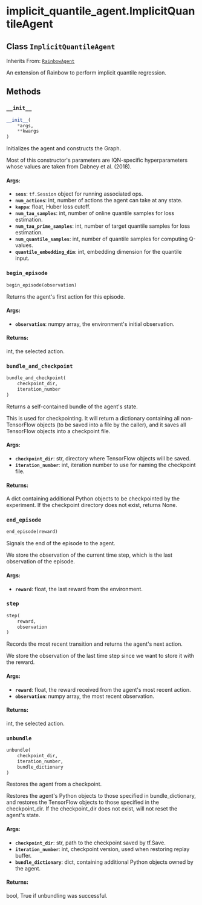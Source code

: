 <div itemscope itemtype="http://developers.google.com/ReferenceObject">
<meta itemprop="name" content="implicit_quantile_agent.ImplicitQuantileAgent" />
<meta itemprop="path" content="stable" />
<meta itemprop="property" content="__init__"/>
<meta itemprop="property" content="begin_episode"/>
<meta itemprop="property" content="bundle_and_checkpoint"/>
<meta itemprop="property" content="end_episode"/>
<meta itemprop="property" content="step"/>
<meta itemprop="property" content="unbundle"/>
</div>

# implicit_quantile_agent.ImplicitQuantileAgent

## Class `ImplicitQuantileAgent`

Inherits From: [`RainbowAgent`](../rainbow_agent/RainbowAgent.md)

An extension of Rainbow to perform implicit quantile regression.

## Methods

<h3 id="__init__"><code>__init__</code></h3>

```python
__init__(
    *args,
    **kwargs
)
```

Initializes the agent and constructs the Graph.

Most of this constructor's parameters are IQN-specific hyperparameters whose
values are taken from Dabney et al. (2018).

#### Args:

*   <b>`sess`</b>: `tf.Session` object for running associated ops.
*   <b>`num_actions`</b>: int, number of actions the agent can take at any
    state.
*   <b>`kappa`</b>: float, Huber loss cutoff.
*   <b>`num_tau_samples`</b>: int, number of online quantile samples for loss
    estimation.
*   <b>`num_tau_prime_samples`</b>: int, number of target quantile samples for
    loss estimation.
*   <b>`num_quantile_samples`</b>: int, number of quantile samples for computing
    Q-values.
*   <b>`quantile_embedding_dim`</b>: int, embedding dimension for the quantile
    input.

<h3 id="begin_episode"><code>begin_episode</code></h3>

```python
begin_episode(observation)
```

Returns the agent's first action for this episode.

#### Args:

*   <b>`observation`</b>: numpy array, the environment's initial observation.

#### Returns:

int, the selected action.

<h3 id="bundle_and_checkpoint"><code>bundle_and_checkpoint</code></h3>

```python
bundle_and_checkpoint(
    checkpoint_dir,
    iteration_number
)
```

Returns a self-contained bundle of the agent's state.

This is used for checkpointing. It will return a dictionary containing all
non-TensorFlow objects (to be saved into a file by the caller), and it saves all
TensorFlow objects into a checkpoint file.

#### Args:

*   <b>`checkpoint_dir`</b>: str, directory where TensorFlow objects will be
    saved.
*   <b>`iteration_number`</b>: int, iteration number to use for naming the
    checkpoint file.

#### Returns:

A dict containing additional Python objects to be checkpointed by the
experiment. If the checkpoint directory does not exist, returns None.

<h3 id="end_episode"><code>end_episode</code></h3>

```python
end_episode(reward)
```

Signals the end of the episode to the agent.

We store the observation of the current time step, which is the last observation
of the episode.

#### Args:

*   <b>`reward`</b>: float, the last reward from the environment.

<h3 id="step"><code>step</code></h3>

```python
step(
    reward,
    observation
)
```

Records the most recent transition and returns the agent's next action.

We store the observation of the last time step since we want to store it with
the reward.

#### Args:

*   <b>`reward`</b>: float, the reward received from the agent's most recent
    action.
*   <b>`observation`</b>: numpy array, the most recent observation.

#### Returns:

int, the selected action.

<h3 id="unbundle"><code>unbundle</code></h3>

```python
unbundle(
    checkpoint_dir,
    iteration_number,
    bundle_dictionary
)
```

Restores the agent from a checkpoint.

Restores the agent's Python objects to those specified in bundle_dictionary, and
restores the TensorFlow objects to those specified in the checkpoint_dir. If the
checkpoint_dir does not exist, will not reset the agent's state.

#### Args:

*   <b>`checkpoint_dir`</b>: str, path to the checkpoint saved by tf.Save.
*   <b>`iteration_number`</b>: int, checkpoint version, used when restoring
    replay buffer.
*   <b>`bundle_dictionary`</b>: dict, containing additional Python objects owned
    by the agent.

#### Returns:

bool, True if unbundling was successful.
